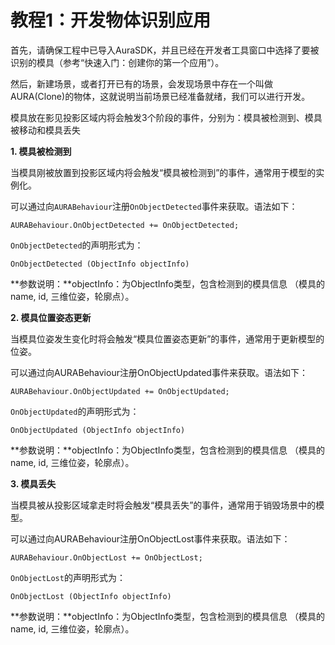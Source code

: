 # 教程1：开发物体识别应用

首先，请确保工程中已导入AuraSDK，并且已经在开发者工具窗口中选择了要被识别的模具（参考“快速入门：创建你的第一个应用”）。

然后，新建场景，或者打开已有的场景，会发现场景中存在一个叫做AURA\(Clone\)的物体，这就说明当前场景已经准备就绪，我们可以进行开发。

模具放在影见投影区域内将会触发3个阶段的事件，分别为：模具被检测到、模具被移动和模具丢失  


**1. 模具被检测到**

当模具刚被放置到投影区域内将会触发“模具被检测到”的事件，通常用于模型的实例化。

可以通过向`AURABehaviour`注册`OnObjectDetected`事件来获取。语法如下：

```text
AURABehaviour.OnObjectDetected += OnObjectDetected;
```

`OnObjectDetected`的声明形式为：

```text
OnObjectDetected (ObjectInfo objectInfo)
```

**参数说明：**objectInfo：为ObjectInfo类型，包含检测到的模具信息 （模具的name, id, 三维位姿，轮廓点）。

**2. 模具位置姿态更新**

当模具位姿发生变化时将会触发“模具位置姿态更新”的事件，通常用于更新模型的位姿。

可以通过向AURABehaviour注册OnObjectUpdated事件来获取。语法如下：

```text
AURABehaviour.OnObjectUpdated += OnObjectUpdated;
```

`OnObjectUpdated`的声明形式为：

```text
OnObjectUpdated (ObjectInfo objectInfo)
```

**参数说明：**objectInfo：为ObjectInfo类型，包含检测到的模具信息 （模具的name, id, 三维位姿，轮廓点）。

**3. 模具丢失**

当模具被从投影区域拿走时将会触发“模具丢失”的事件，通常用于销毁场景中的模型。

可以通过向AURABehaviour注册OnObjectLost事件来获取。语法如下：

```text
AURABehaviour.OnObjectLost += OnObjectLost;
```

`OnObjectLost`的声明形式为：

```text
OnObjectLost (ObjectInfo objectInfo)
```

**参数说明：**objectInfo：为ObjectInfo类型，包含检测到的模具信息 （模具的name, id, 三维位姿，轮廓点）。

